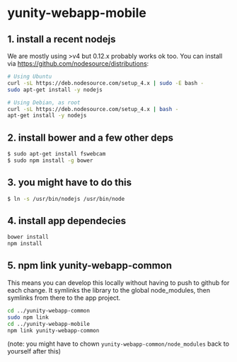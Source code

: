 # yunity-webapp-mobile

## 1. install a recent nodejs

We are mostly using >v4 but 0.12.x probably works ok too. You can install via https://github.com/nodesource/distributions:

```sh
# Using Ubuntu
curl -sL https://deb.nodesource.com/setup_4.x | sudo -E bash -
sudo apt-get install -y nodejs

# Using Debian, as root
curl -sL https://deb.nodesource.com/setup_4.x | bash -
apt-get install -y nodejs
```

## 2. install bower and a few other deps

```sh
$ sudo apt-get install fswebcam
$ sudo npm install -g bower
```

## 3. you might have to do this

```sh
$ ln -s /usr/bin/nodejs /usr/bin/node
```

## 4. install app dependecies

```sh
bower install
npm install
```

## 5. npm link yunity-webapp-common

This means you can develop this locally without having to push to github for each change. It symlinks the library to the global node_modules, then symlinks from there to the app project.

```sh
cd ../yunity-webapp-common
sudo npm link
cd ../yunity-webapp-mobile
npm link yunity-webapp-common
```

(note: you might have to chown `yunity-webapp-common/node_modules` back to yourself after this)
